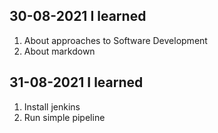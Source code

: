 ## 30-08-2021 I learned

1. About approaches to Software Development
2. About markdown

## 31-08-2021 I learned

1. Install jenkins
2. Run simple pipeline
